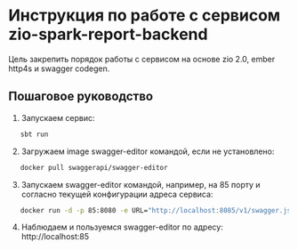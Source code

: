 #  Инструкция по работе с сервисом zio-spark-report-backend

Цель закрепить порядок работы с сервисом на основе zio 2.0, ember http4s и swagger codegen.

## Пошаговое руководство

1. Запускаем сервис:
```scala
   sbt run
```
2. Загружаем image swagger-editor командой, если не установлено:
```bash
   docker pull swaggerapi/swagger-editor
```
3. Запускаем swagger-editor командой, например, на 85 порту и согласно текущей конфигурации адреса сервиса:
```bash
   docker run -d -p 85:8080 -e URL="http://localhost:8085/v1/swagger.json" swaggerapi/swagger-editor
```
4. Наблюдаем и пользуемся swagger-editor по адресу:
   http://localhost:85
  